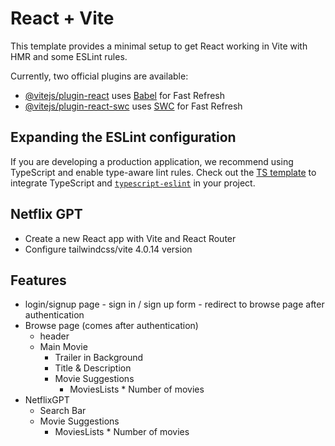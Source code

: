 # React + Vite

This template provides a minimal setup to get React working in Vite with HMR and some ESLint rules.

Currently, two official plugins are available:

- [@vitejs/plugin-react](https://github.com/vitejs/vite-plugin-react/blob/main/packages/plugin-react/README.md) uses [Babel](https://babeljs.io/) for Fast Refresh
- [@vitejs/plugin-react-swc](https://github.com/vitejs/vite-plugin-react-swc) uses [SWC](https://swc.rs/) for Fast Refresh

## Expanding the ESLint configuration

If you are developing a production application, we recommend using TypeScript and enable type-aware lint rules. Check out the [TS template](https://github.com/vitejs/vite/tree/main/packages/create-vite/template-react-ts) to integrate TypeScript and [`typescript-eslint`](https://typescript-eslint.io) in your project.

## Netflix GPT

- Create a new React app with Vite and React Router
- Configure tailwindcss/vite 4.0.14 version

## Features
- login/signup page
       - sign in / sign up form
       - redirect to browse page after authentication
- Browse page (comes after authentication)
    - header
    - Main Movie
        - Trailer in Background
        - Title & Description
        - Movie Suggestions
            - MoviesLists * Number of movies
- NetflixGPT
    - Search Bar
    - Movie Suggestions
        - MoviesLists * Number of movies
